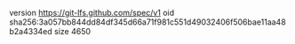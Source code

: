 version https://git-lfs.github.com/spec/v1
oid sha256:3a057bb844dd84df345d66a71f981c551d49032406f506bae11aa48b2a4334ed
size 4650
